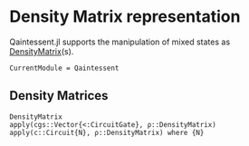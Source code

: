 # Density Matrix representation

Qaintessent.jl supports the manipulation of mixed states as [DensityMatrix](@ref)(s).

```@meta
CurrentModule = Qaintessent
```

## Density Matrices
```@docs
DensityMatrix
apply(cgs::Vector{<:CircuitGate}, ρ::DensityMatrix)
apply(c::Circuit{N}, ρ::DensityMatrix) where {N}
```

